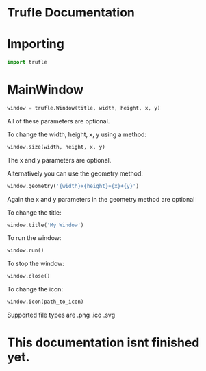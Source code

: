 # Trufle Documentation
# Importing
```python
import trufle
```

# MainWindow
```python
window = trufle.Window(title, width, height, x, y)
```
All of these parameters are optional.

To change the width, height, x, y using a method:
```python
window.size(width, height, x, y)
```
The x and y parameters are optional.

Alternatively you can use the geometry method:
```python
window.geometry('{width}x{height}+{x}+{y}')
```
Again the x and y parameters in the geometry method are optional

To change the title:
```python
window.title('My Window')
```

To run the window:
```python
window.run()
```

To stop the window:
```python
window.close()
```

To change the icon:
```python
window.icon(path_to_icon)
```
Supported file types are .png .ico .svg

# This documentation isnt finished yet.
